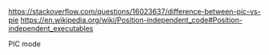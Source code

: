 https://stackoverflow.com/questions/16023637/difference-between-pic-vs-pie
https://en.wikipedia.org/wiki/Position-independent_code#Position-independent_executables

PIC mode
